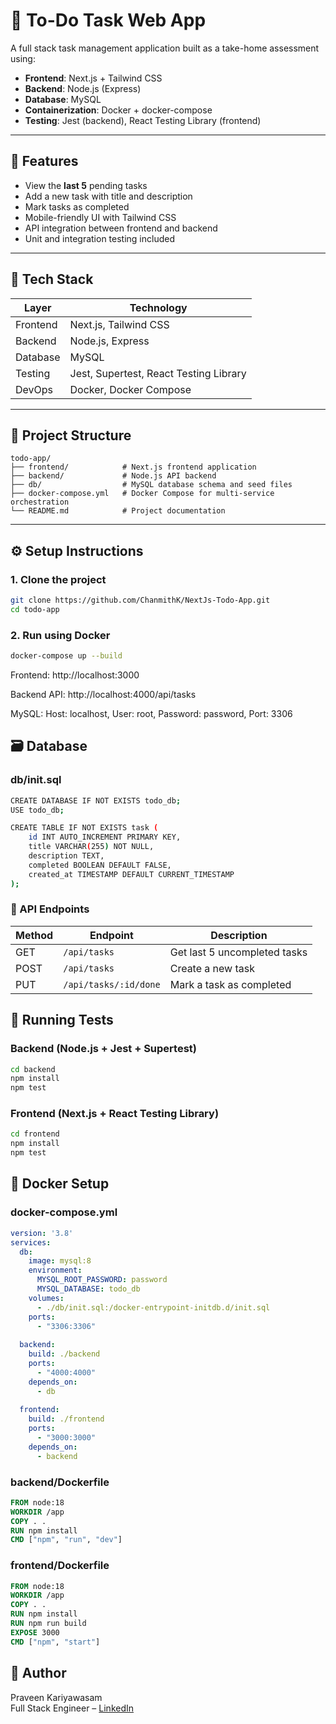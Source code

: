 # 📝 To-Do Task Web App

A full stack task management application built as a take-home assessment using:

- **Frontend**: Next.js + Tailwind CSS
- **Backend**: Node.js (Express)
- **Database**: MySQL
- **Containerization**: Docker + docker-compose
- **Testing**: Jest (backend), React Testing Library (frontend)

---

## 🚀 Features

- View the **last 5** pending tasks
- Add a new task with title and description
- Mark tasks as completed
- Mobile-friendly UI with Tailwind CSS
- API integration between frontend and backend
- Unit and integration testing included

---

## 🧱 Tech Stack

| Layer     | Technology                     |
|-----------|--------------------------------|
| Frontend  | Next.js, Tailwind CSS          |
| Backend   | Node.js, Express               |
| Database  | MySQL                          |
| Testing   | Jest, Supertest, React Testing Library |
| DevOps    | Docker, Docker Compose         |

---

## 📁 Project Structure

```
todo-app/
├── frontend/            # Next.js frontend application
├── backend/             # Node.js API backend
├── db/                  # MySQL database schema and seed files
├── docker-compose.yml   # Docker Compose for multi-service orchestration
└── README.md            # Project documentation
```


---

## ⚙️ Setup Instructions

### 1. Clone the project

```bash
git clone https://github.com/ChanmithK/NextJs-Todo-App.git
cd todo-app


```

### 2. Run using Docker

```bash
docker-compose up --build
```

Frontend: http://localhost:3000

Backend API: http://localhost:4000/api/tasks

MySQL: Host: localhost, User: root, Password: password, Port: 3306


## 🗃️ Database

### db/init.sql

```bash
CREATE DATABASE IF NOT EXISTS todo_db;
USE todo_db;

CREATE TABLE IF NOT EXISTS task (
    id INT AUTO_INCREMENT PRIMARY KEY,
    title VARCHAR(255) NOT NULL,
    description TEXT,
    completed BOOLEAN DEFAULT FALSE,
    created_at TIMESTAMP DEFAULT CURRENT_TIMESTAMP
);
```

### 🔌 API Endpoints

| Method | Endpoint | Description |
|--------|----------|-------------|
| GET | `/api/tasks` | Get last 5 uncompleted tasks |
| POST | `/api/tasks` | Create a new task |
| PUT | `/api/tasks/:id/done` | Mark a task as completed |


## 🧪 Running Tests

### Backend (Node.js + Jest + Supertest)

```bash
cd backend
npm install
npm test
```

### Frontend (Next.js + React Testing Library)

```bash
cd frontend
npm install
npm test
```

## 🐳 Docker Setup

### docker-compose.yml

```yaml
version: '3.8'
services:
  db:
    image: mysql:8
    environment:
      MYSQL_ROOT_PASSWORD: password
      MYSQL_DATABASE: todo_db
    volumes:
      - ./db/init.sql:/docker-entrypoint-initdb.d/init.sql
    ports:
      - "3306:3306"
  
  backend:
    build: ./backend
    ports:
      - "4000:4000"
    depends_on:
      - db
  
  frontend:
    build: ./frontend
    ports:
      - "3000:3000"
    depends_on:
      - backend
```

### backend/Dockerfile

```Dockerfile
FROM node:18
WORKDIR /app
COPY . .
RUN npm install
CMD ["npm", "run", "dev"]
```

### frontend/Dockerfile

```Dockerfile
FROM node:18
WORKDIR /app
COPY . .
RUN npm install
RUN npm run build
EXPOSE 3000
CMD ["npm", "start"]
```

## 👤 Author
Praveen Kariyawasam  
Full Stack Engineer – [LinkedIn](https://www.linkedin.com/in/chanmithk)




